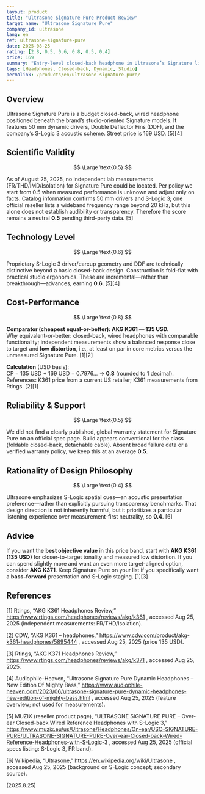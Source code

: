 ```yaml
---
layout: product
title: "Ultrasone Signature Pure Product Review"
target_name: "Ultrasone Signature Pure"
company_id: ultrasone
lang: en
ref: ultrasone-signature-pure
date: 2025-08-25
rating: [2.8, 0.5, 0.6, 0.8, 0.5, 0.4]
price: 169
summary: "Entry-level closed-back headphone in Ultrasone’s Signature line. Uses 50 mm drivers with S-Logic 3 and DDF; tuned for fun listening at a budget price."
tags: [Headphones, Closed-back, Dynamic, Studio]
permalink: /products/en/ultrasone-signature-pure/
---
```


## Overview

Ultrasone Signature Pure is a budget closed-back, wired headphone positioned beneath the brand’s studio-oriented Signature models. It features 50 mm dynamic drivers, Double Deflector Fins (DDF), and the company’s S-Logic 3 acoustic scheme. Street price is 169 USD. [5][4]

## Scientific Validity

$$ \Large \text{0.5} $$

As of August 25, 2025, no independent lab measurements (FR/THD/IMD/Isolation) for Signature Pure could be located. Per policy we start from 0.5 when measured performance is unknown and adjust only on facts. Catalog information confirms 50 mm drivers and S-Logic 3; one official reseller lists a wideband frequency range beyond 20 kHz, but this alone does not establish audibility or transparency. Therefore the score remains a neutral **0.5** pending third-party data. [5]

## Technology Level

$$ \Large \text{0.6} $$

Proprietary S-Logic 3 driver/earcup geometry and DDF are technically distinctive beyond a basic closed-back design. Construction is fold-flat with practical studio ergonomics. These are incremental—rather than breakthrough—advances, earning **0.6**. [5][4]

## Cost-Performance

$$ \Large \text{0.8} $$

**Comparator (cheapest equal-or-better): AKG K361 — 135 USD.**  
Why equivalent-or-better: closed-back, wired headphones with comparable functionality; independent measurements show a balanced response close to target and **low distortion**, i.e., at least on par in core metrics versus the unmeasured Signature Pure. [1][2]

**Calculation** (USD basis):  
CP = 135 USD ÷ 169 USD = 0.7976… → **0.8** (rounded to 1 decimal).  
References: K361 price from a current US retailer; K361 measurements from Rtings. [2][1]

## Reliability & Support

$$ \Large \text{0.5} $$

We did not find a clearly published, global warranty statement for Signature Pure on an official spec page. Build appears conventional for the class (foldable closed-back, detachable cable). Absent broad failure data or a verified warranty policy, we keep this at an average **0.5**.

## Rationality of Design Philosophy

$$ \Large \text{0.4} $$

Ultrasone emphasizes S-Logic spatial cues—an acoustic presentation preference—rather than explicitly pursuing transparency benchmarks. That design direction is not inherently harmful, but it prioritizes a particular listening experience over measurement-first neutrality, so **0.4**. [6]

## Advice

If you want the **best objective value** in this price band, start with **AKG K361 (135 USD)** for closer-to-target tonality and measured low distortion. If you can spend slightly more and want an even more target-aligned option, consider **AKG K371**. Keep Signature Pure on your list if you specifically want a **bass-forward** presentation and S-Logic staging. [1][3]

## References

[1] Rtings, “AKG K361 Headphones Review,” https://www.rtings.com/headphones/reviews/akg/k361 , accessed Aug 25, 2025 (independent measurements: FR/THD/Isolation).

[2] CDW, “AKG K361 – headphones,” https://www.cdw.com/product/akg-k361-headphones/5895444 , accessed Aug 25, 2025 (price 135 USD).

[3] Rtings, “AKG K371 Headphones Review,” https://www.rtings.com/headphones/reviews/akg/k371 , accessed Aug 25, 2025.

[4] Audiophile-Heaven, “Ultrasone Signature Pure Dynamic Headphones – New Edition Of Mighty Bass,” https://www.audiophile-heaven.com/2023/06/ultrasone-signature-pure-dynamic-headphones-new-edition-of-mighty-bass.html , accessed Aug 25, 2025 (feature overview; not used for measurements).

[5] MUZIX (reseller product page), “ULTRASONE SIGNATURE PURE – Over-ear Closed-back Wired Reference Headphones with S-Logic 3,” https://www.muzix.eu/us/Ultrasone/Headphones/On-ear/USO-SIGNATURE-PURE/ULTRASONE-SIGNATURE-PURE-Over-ear-Closed-back-Wired-Reference-Headphones-with-S-Logic-3 , accessed Aug 25, 2025 (official specs listing: S-Logic 3, FR band).

[6] Wikipedia, “Ultrasone,” https://en.wikipedia.org/wiki/Ultrasone , accessed Aug 25, 2025 (background on S-Logic concept; secondary source).

(2025.8.25)

